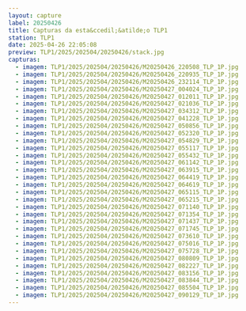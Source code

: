 ```yaml
---
layout: capture
label: 20250426
title: Capturas da esta&ccedil;&atilde;o TLP1
station: TLP1
date: 2025-04-26 22:05:08
preview: TLP1/2025/202504/20250426/stack.jpg
capturas:
  - imagem: TLP1/2025/202504/20250426/M20250426_220508_TLP_1P.jpg
  - imagem: TLP1/2025/202504/20250426/M20250426_220935_TLP_1P.jpg
  - imagem: TLP1/2025/202504/20250426/M20250426_232114_TLP_1P.jpg
  - imagem: TLP1/2025/202504/20250426/M20250427_004024_TLP_1P.jpg
  - imagem: TLP1/2025/202504/20250426/M20250427_012011_TLP_1P.jpg
  - imagem: TLP1/2025/202504/20250426/M20250427_021036_TLP_1P.jpg
  - imagem: TLP1/2025/202504/20250426/M20250427_034312_TLP_1P.jpg
  - imagem: TLP1/2025/202504/20250426/M20250427_041228_TLP_1P.jpg
  - imagem: TLP1/2025/202504/20250426/M20250427_050856_TLP_1P.jpg
  - imagem: TLP1/2025/202504/20250426/M20250427_052320_TLP_1P.jpg
  - imagem: TLP1/2025/202504/20250426/M20250427_054829_TLP_1P.jpg
  - imagem: TLP1/2025/202504/20250426/M20250427_055117_TLP_1P.jpg
  - imagem: TLP1/2025/202504/20250426/M20250427_055432_TLP_1P.jpg
  - imagem: TLP1/2025/202504/20250426/M20250427_061142_TLP_1P.jpg
  - imagem: TLP1/2025/202504/20250426/M20250427_063915_TLP_1P.jpg
  - imagem: TLP1/2025/202504/20250426/M20250427_064419_TLP_1P.jpg
  - imagem: TLP1/2025/202504/20250426/M20250427_064619_TLP_1P.jpg
  - imagem: TLP1/2025/202504/20250426/M20250427_065115_TLP_1P.jpg
  - imagem: TLP1/2025/202504/20250426/M20250427_065215_TLP_1P.jpg
  - imagem: TLP1/2025/202504/20250426/M20250427_071140_TLP_1P.jpg
  - imagem: TLP1/2025/202504/20250426/M20250427_071354_TLP_1P.jpg
  - imagem: TLP1/2025/202504/20250426/M20250427_071437_TLP_1P.jpg
  - imagem: TLP1/2025/202504/20250426/M20250427_071745_TLP_1P.jpg
  - imagem: TLP1/2025/202504/20250426/M20250427_073610_TLP_1P.jpg
  - imagem: TLP1/2025/202504/20250426/M20250427_075016_TLP_1P.jpg
  - imagem: TLP1/2025/202504/20250426/M20250427_075728_TLP_1P.jpg
  - imagem: TLP1/2025/202504/20250426/M20250427_080809_TLP_1P.jpg
  - imagem: TLP1/2025/202504/20250426/M20250427_082227_TLP_1P.jpg
  - imagem: TLP1/2025/202504/20250426/M20250427_083156_TLP_1P.jpg
  - imagem: TLP1/2025/202504/20250426/M20250427_083844_TLP_1P.jpg
  - imagem: TLP1/2025/202504/20250426/M20250427_085504_TLP_1P.jpg
  - imagem: TLP1/2025/202504/20250426/M20250427_090129_TLP_1P.jpg
---
```

